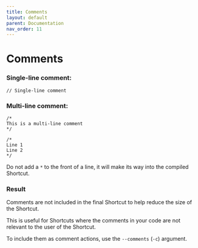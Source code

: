 ```yaml
---
title: Comments
layout: default
parent: Documentation
nav_order: 11
---
```


# Comments

### Single-line comment:

```
// Single-line comment
```

### Multi-line comment:

```
/*
This is a multi-line comment
*/

/*
Line 1
Line 2
*/
```

Do not add a `*` to the front of a line, it will make its way into the compiled Shortcut.

### Result

Comments are not included in the final Shortcut to help reduce the size of the Shortcut.

This is useful for Shortcuts where the comments in your code are not relevant to the user of the Shortcut.

To include them as comment actions, use the `--comments` (`-c`) argument. 
